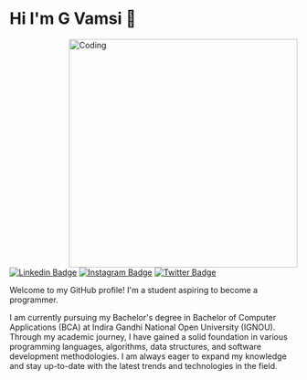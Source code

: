 # Hi I'm G Vamsi 👋
<img align="right" alt="Coding" width="400" src="https://i.pinimg.com/originals/54/e3/7d/54e37d8074ebcde1d96c77d7b2a7f310.gif">

[![Linkedin Badge](https://img.shields.io/badge/-Linkdin-blue?style=flat&logo=Linkedin&logoColor=white&link=https://www.linkedin.com/in/g-vamsi-024685233/)](https://www.linkedin.com/in/g-vamsi-024685233/)
[![Instagram Badge](https://img.shields.io/badge/-Instagram-C13584?style=flat-quare&labelColor=C13584&logo=instagram&logoColor=white&link=https://www.instagram.com/g.vamsi_officialz/)](https://www.instagram.com/g.vamsi_officialz/) 
[![Twitter Badge](https://img.shields.io/badge/-Twitter-1ca0f1?style=flat&labelColor=1ca0f1&logo=twitter&logoColor=white&link=https://twitter.com/codeX63825404)](https://twitter.com/codeX63825404)

Welcome to my GitHub profile! I'm a student aspiring to become a programmer.

I am currently pursuing my Bachelor's degree in Bachelor of Computer Applications (BCA) at Indira Gandhi National Open University (IGNOU). Through my academic journey, I have gained a solid foundation in various programming languages, algorithms, data structures, and software development methodologies. I am always eager to expand my knowledge and stay up-to-date with the latest trends and technologies in the field.


